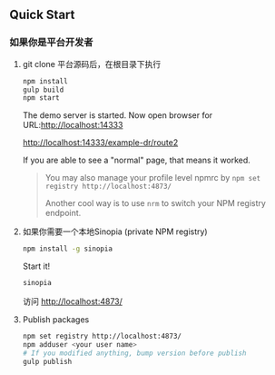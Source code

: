 Quick Start
---------
### 如果你是平台开发者

1.	git clone 平台源码后，在根目录下执行

	```bash
	npm install
	gulp build
	npm start

	```

	The demo server is started. Now open browser for URL:[http://localhost:14333](http://localhost:14333)

	[http://localhost:14333/example-dr/route2](http://localhost:14333/example-dr/route2)

	If you are able to see a "normal" page, that means it worked.

	> You may also manage your profile level npmrc by `npm set registry http://localhost:4873/`
	>
	> Another cool way is to use `nrm` to switch your NPM registry endpoint.


2.	如果你需要一个本地Sinopia (private NPM registry)

	```bash
	npm install -g sinopia
	```
	Start it!

	```bash
	sinopia
	```
	访问 [http://localhost:4873/](http://localhost:4873/)

3.	Publish packages
	```bash
	npm set registry http://localhost:4873/
	npm adduser <your user name>
	# If you modified anything, bump version before publish
	gulp publish
	```
